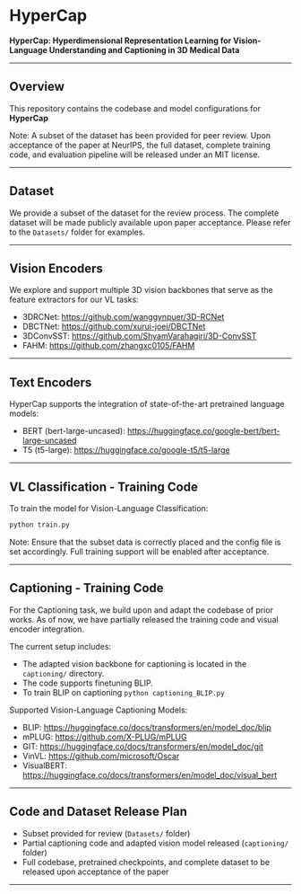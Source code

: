 # HyperCap

**HyperCap: Hyperdimensional Representation Learning for Vision-Language Understanding and Captioning in 3D Medical Data**

---

## Overview

This repository contains the codebase and model configurations for **HyperCap**

Note: A subset of the dataset has been provided for peer review. Upon acceptance of the paper at NeurIPS, the full dataset, complete training code, and evaluation pipeline will be released under an MIT license.

---

## Dataset

We provide a subset of the dataset for the review process. The complete dataset will be made publicly available upon paper acceptance. Please refer to the `Datasets/` folder for examples.

---

## Vision Encoders

We explore and support multiple 3D vision backbones that serve as the feature extractors for our VL tasks:

- 3DRCNet: https://github.com/wanggynpuer/3D-RCNet
- DBCTNet: https://github.com/xurui-joei/DBCTNet
- 3DConvSST: https://github.com/ShyamVarahagiri/3D-ConvSST
- FAHM: https://github.com/zhangxc0105/FAHM

---

## Text Encoders

HyperCap supports the integration of state-of-the-art pretrained language models:

- BERT (bert-large-uncased): https://huggingface.co/google-bert/bert-large-uncased
- T5 (t5-large): https://huggingface.co/google-t5/t5-large

---

## VL Classification - Training Code

To train the model for Vision-Language Classification:

```bash
python train.py
```

Note: Ensure that the subset data is correctly placed and the config file is set accordingly. Full training support will be enabled after acceptance.

---

## Captioning - Training Code

For the Captioning task, we build upon and adapt the codebase of prior works. As of now, we have partially released the training code and visual encoder integration.

The current setup includes:

- The adapted vision backbone for captioning is located in the `captioning/` directory.
- The code supports finetuning BLIP.
- To train BLIP on captioning `python captioning_BLIP.py`

Supported Vision-Language Captioning Models:

- BLIP: https://huggingface.co/docs/transformers/en/model_doc/blip
- mPLUG: https://github.com/X-PLUG/mPLUG
- GIT: https://huggingface.co/docs/transformers/en/model_doc/git
- VinVL: https://github.com/microsoft/Oscar
- VisualBERT: https://huggingface.co/docs/transformers/en/model_doc/visual_bert

---

## Code and Dataset Release Plan

- Subset provided for review (`Datasets/` folder)
- Partial captioning code and adapted vision model released (`captioning/` folder)
- Full codebase, pretrained checkpoints, and complete dataset to be released upon acceptance of the paper

---
